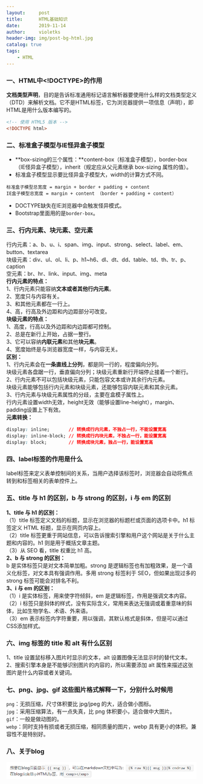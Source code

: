 ```yaml
---
layout:     post
title:      HTML基础知识
date:       2019-11-14
author:     violetks
header-img: img/post-bg-html.jpg
catalog: true
tags:
    - HTML
---
```


### 一、HTML中<!DOCTYPE>的作用
**文档类型声明**，目的是告诉标准通用标记语言解析器要使用什么样的文档类型定义（DTD）来解析文档。它不是HTML标签，它为浏览器提供一项信息（声明），即HTML是用什么版本编写的。<br>
```html
<!-- 使用 HTML5 版本 -->
<!DOCTYPE html>
```

### 二、标准盒子模型与IE怪异盒子模型
- **box-sizing的三个属性：**content-box（标准盒子模型），border-box（IE怪异盒子模型），inherit（规定应从父元素继承 box-sizing 属性的值）。
- 标准盒子模型显示要比怪异盒子模型大，width的计算方式不同。
```
标准盒子模型总宽度 = margin + border + padding + content
IE盒子模型总宽度 = margin + content （border + padding + content）
```
- DOCTYPE缺失在IE浏览器中会触发怪异模式。
- Bootstrap里面用的是`border-box`。

### 三、行内元素、块元素、空元素
行内元素：a、b、u、i、span、img、input、strong、select、label、em、button、textarea<br>
块级元素：div、ul、ol、li、p、h1~h6、dl、dt、dd、table、td、th、tr、p、caption<br>
空元素：br、hr、link、input、img、meta<br>
**行内元素的特点：**<br>
1、行内元素只能容纳**文本或者其他行内元素**。<br>
2、宽度只与内容有关。<br>
3、和其他元素都在一行上。<br>
4、高，行高及外边距和内边距部分可改变。<br>
**块级元素的特点：**<br>
1、高度，行高以及外边距和内边距都可控制。<br>
2、总是在新行上开始，占据一整行。<br>
3、它可以容纳**内联元素**和其他**块元素**。<br>
4、宽度始终是与浏览器宽度一样，与内容无关。<br>
**区别：**<br>
1、行内元素会在**一条直线上分列**，都是同一行的，程度偏向分列。<br>
块级元素各盘踞一行，垂直偏向分列；块级元素重新行开端停止接着一个断行。<br>
2、行内元素不可以包括块级元素，只能包容文本或许其余行内元素。<br>
块级元素能够包括行内元素和块级元素，还能够包容内联元素和其余元素。<br>
3、行内元素与块级元素属性的分歧，主要在盒模子属性上。<br>
行内元素设置width无效，height无效（能够设置line-height），margin、padding设置上下有效。<br>
**元素转换：**<br>
```css
display: inline;       // 转换成行内元素，不独占一行，不能设置宽高
display: inline-block; // 转换成行内块元素，不独占一行，能设置宽高
display: block;        // 转换成块元素，独占一行，能设置宽高
```

### 四、label标签的作用是什么
label标签来定义表单控制间的关系，当用户选择该标签时，浏览器会自动将焦点转到和标签相关的表单控件上。

### 五、title 与 h1 的区别，b 与 strong 的区别，i 与 em 的区别
**1、title 与 h1 的区别：**<br>
（1）title 标签定义文档的标题，显示在浏览器的标题栏或页面的选项卡中。h1 标签定义 HTML 标题，显示在网页内容上。<br>
（2）title 标签更重于网站信息，可以告诉搜索引擎和用户这个网站是关于什么主题和内容的。h1 则是用于概括文章主题。<br>
（3）从 SEO 看，title 权重比 h1 高。<br>
**2、b 与 strong 的区别：**<br>
b 是实体标签只是对文本简单加粗。strong 是逻辑标签也有加粗效果，是一个语义化标签，对文本具有强调作用。多用 strong 标签利于 SEO，但如果出现过多的 strong 标签可能会对排名不利。<br>
**3、i 与 em 的区别：**<br>
（1）i 是实体标签，用来使字符倾斜，em 是逻辑标签，作用是强调文本内容。<br>
（2）i 标签只是斜体的样式，没有实际含义，常用来表达无强调或着重意味的斜体，比如生物学名、术语、外来语。<br>
（3）em 表示标签内字符重要，用以强调，其默认格式是斜体，但是可以通过CSS添加样式。<br>

### 六、img 标签的 title 和 alt 有什么区别
1、title 设置鼠标移入图片时显示的文本，alt 设置图像无法显示时的替代文本。<br>
2、搜索引擎本身是不能够识别图片的内容的，所以需要添加 alt 属性来描述这张图片是什么内容或者关键词。<br>

### 七、png、jpg、gif 这些图片格式解释一下，分别什么时候用
`png`：无损压缩，尺寸体积要比 jpg/jpeg 的大，适合做小图标。<br>
`jpg`：采用压缩算法，有一点失真，比 png 体积要小，适合做中大图片。<br>
`gif`：一般是做动图的。<br>
`webp`：同时支持有损或者无损压缩，相同质量的图片，webp 具有更小的体积。兼容性不是特别好。<br>

### 八、关于blog

![blog.png](/instructPic/blog.png)